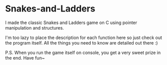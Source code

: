 # Snakes-and-Ladders
I made the classic Snakes and Ladders game on C using pointer manipulation and structures. 

I'm too lazy to place the description for each function here so just check out the program itself. 
All the things you need to know are detailed out there :)


P.S. When you run the game itself on console, you get a very sweet prize in the end. Have fun~
